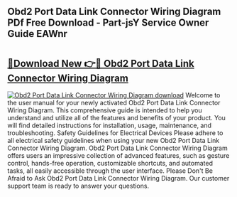 ## Obd2 Port Data Link Connector Wiring Diagram PDf Free Download - Part-jsY Service Owner Guide EAWnr

# <h2><a href="http://dfkyfa.blite.top/?on=Obd2+Port+Data+Link+Connector+Wiring+Diagram">🔗Download New 👉🔴 Obd2 Port Data Link Connector Wiring Diagram</a></h2>

[![Obd2 Port Data Link Connector Wiring Diagram download](https://i.imgur.com/lujVjoI.png)](http://dfkyfa.blite.top/?on=Obd2+Port+Data+Link+Connector+Wiring+Diagram)
Welcome to the user manual for your newly activated Obd2 Port Data Link Connector Wiring Diagram. This comprehensive guide is intended to help you understand and utilize all of the features and benefits of your product. You will find detailed instructions for installation, usage, maintenance, and troubleshooting. Safety Guidelines for Electrical Devices Please adhere to all electrical safety guidelines when using your new Obd2 Port Data Link Connector Wiring Diagram. Obd2 Port Data Link Connector Wiring Diagram offers users an impressive collection of advanced features, such as gesture control, hands-free operation, customizable shortcuts, and automated tasks, all easily accessible through the user interface. Please Don't Be Afraid to Ask Obd2 Port Data Link Connector Wiring Diagram. Our customer support team is ready to answer your questions.
